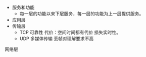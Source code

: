 - 服务和功能
	- 每一层的功能以来下层服务，每一层的功能为上一层提供服务。
- 应用层
- 传输层
	- TCP 可靠性 代价：空间时间都有代价 损失实时性。
	- UDP 多媒体传输 丢帧对理解要求不高

网络层